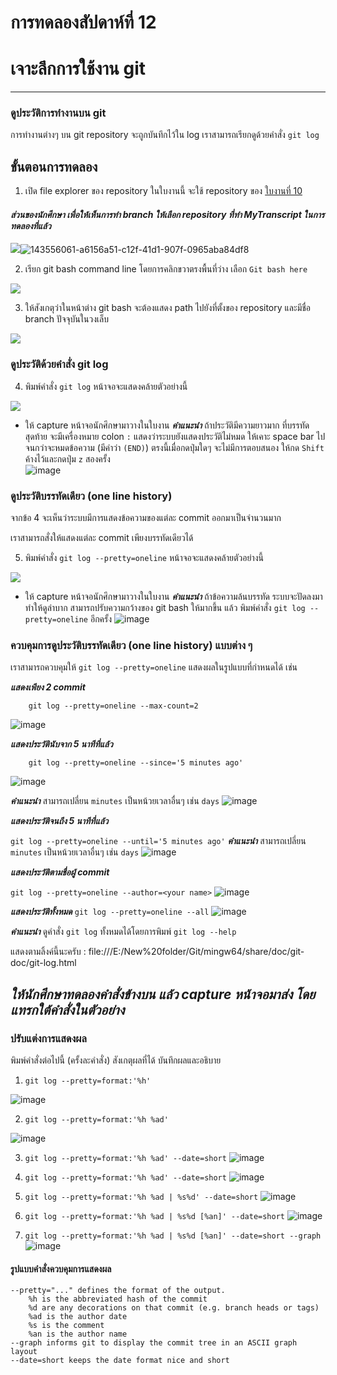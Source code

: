 # การทดลองสัปดาห์ที่ 12 #
# เจาะลึกการใช้งาน git #


---
### ดูประวัติการทำงานบน  git ###

การทำงานต่างๆ บน git repository จะถูกบันทึกไว้ใน log เราสามารถเรียกดูด้วยคำสั่ง ```git log```

## ขั้นตอนการทดลอง ##

1. เปิด file explorer ของ repository 
ในใบงานนี้ จะใช้ repository ของ [ใบงานที่ 10](https://github.com/ComputerLab1-2564/Week-10)

#### _ส่วนของนักศึกษา เพื่อให้เห็นการทำ branch ให้เลือก repository ที่ทำ MyTranscript ในการทดลองที่แล้ว_ ####

![](./images/Lab12-fig1.png)![143556061-a6156a51-c12f-41d1-907f-0965aba84df8](https://user-images.githubusercontent.com/92081596/143556089-877a5814-a6e8-4b12-87f3-80cdb8c34ac8.png)


2.  เรียก  git bash command line โดยการคลิกขวาตรงพื้นที่ว่าง เลือก ```Git bash here```

![](./images/Lab12-fig2.png)

3.  ให้สังเกตุว่าในหน้าต่าง git bash จะต้องแสดง path ไปยังที่ตั้งของ repository และมีชื่อ branch ปัจจุบันในวงเล็บ

![](./images/Lab12-fig3.png)


### ดูประวัติด้วยคำสั่ง git log ###

4.  พิมพ์คำสั่ง  ```git log``` หน้าจอจะแสดงคล้ายตัวอย่างนี้ 
   
![](./images/Lab12-fig4.png)

   - ให้ capture หน้าจอนักศึกษามาวางในใบงาน
   **_คำแนะนำ_** ถ้าประวัติมีความยาวมาก ที่บรรทัดสุดท้าย จะมีเครื่องหมาย colon  ```:``` แสดงว่าระบบยังแสดงประวัติไม่หมด ให้เคาะ space bar ไปจนกว่าจะหมดข้อความ (มีคำว่า ```(END)```) ตรงนี้เมื่อกดปุ่มใดๆ จะไม่มีการตอบสนอง ให้กด ```Shift``` ค้างไว้และกดปุ่ม ```z``` สองครั้ง  
![image](https://user-images.githubusercontent.com/92081596/143554737-96f91c6d-13aa-4eca-afe5-a348fd6343ba.png)

### ดูประวัติบรรทัดเดียว (one line history) ###

จากข้อ 4 จะเห็นว่าระบบมีการแสดงข้อความของแต่ละ commit ออกมาเป็นจำนวนมาก 

เราสามารถสั่งให้แสดงแต่ละ commit เพียงบรรทัดเดียวได้

5. พิมพ์คำสั่ง  ```git log --pretty=oneline``` หน้าจอจะแสดงคล้ายตัวอย่างนี้ 

![](./images/Lab12-fig5.png)

   - ให้ capture หน้าจอนักศึกษามาวางในใบงาน
   **_คำแนะนำ_** ถ้าข้อความล้นบรรทัด ระบบจะปัดลงมา ทำให้ดูลำบาก สามารถปรับความกว้างของ git bash ให้มากขึ้น แล้ว พิมพ์คำสั่ง  ```git log --pretty=oneline``` อีกครั้ง
![image](https://user-images.githubusercontent.com/92081596/143555144-55bd4bbc-92f3-49a7-b24c-aa5604bf5664.png)


### ควบคุมการดูประวัติบรรทัดเดียว (one line history) แบบต่าง ๆ ###
เราสามารถควบคุมให้ ```git log --pretty=oneline``` แสดงผลในรูปแบบที่กำหนดได้ เช่น

___แสดงเพียง 2 commit___

```git
    git log --pretty=oneline --max-count=2
```
![image](https://user-images.githubusercontent.com/92081596/143556061-a6156a51-c12f-41d1-907f-0965aba84df8.png)

___แสดงประวัตินับจาก 5 นาทีที่แล้ว___
```
    git log --pretty=oneline --since='5 minutes ago'
```
![image](https://user-images.githubusercontent.com/92081596/143556172-f43c625f-1977-448c-8d67-631c8bc33e67.png)

**_คำแนะนำ_** สามารถเปลี่ยน ```minutes``` เป็นหน้วยเวลาอื่นๆ เช่น ```days```
![image](https://user-images.githubusercontent.com/92081596/143556695-f8836f4d-a87c-4bd0-9b3e-6f2ebc20b8c2.png)


___แสดงประวัติจนถึง 5 นาทีที่แล้ว___

```git log --pretty=oneline --until='5 minutes ago'```
**_คำแนะนำ_** สามารถเปลี่ยน ```minutes``` เป็นหน้วยเวลาอื่นๆ เช่น ```days```
![image](https://user-images.githubusercontent.com/92081596/143556993-5c9ab3fd-a4ad-44d3-bf7b-0e4594293568.png)


___แสดงประวัติตามชื่อผู้ commit___

```git log --pretty=oneline --author=<your name>```
![image](https://user-images.githubusercontent.com/92081596/143559662-d99362af-1431-4a35-a176-414a2c76fe40.png)



___แสดงประวัติทั้งหมด___
```git log --pretty=oneline --all```
![image](https://user-images.githubusercontent.com/92081596/143557683-c8556618-ee21-4e1b-ba14-52852847e468.png)


**_คำแนะนำ_** ดูคำสั่ง ``git log`` ทั้งหมดได้โดยการพิมพ์  ```git log --help```

แสดงตามลิ้งค์นี้นะครับ : 
file:///E:/New%20folder/Git/mingw64/share/doc/git-doc/git-log.html

## _ให้นักศึกษาทดลองคำสั่งข้างบน แล้ว capture หน้าจอมาส่ง โดยแทรกใต้คำสั่งในตัวอย่าง_ ##


### ปรับแต่งการแสดงผล  ###
   
พิมพ์คำสั่งต่อไปนี้ (ครั้งละคำสั่ง) สังเกตุผลที่ได้ บันทึกผลและอธิบาย

1.  ```git log --pretty=format:'%h'```

![image](https://user-images.githubusercontent.com/92081596/143561041-b63b016d-f1ac-4536-b564-dba2dc8454b4.png)

2.  ```git log --pretty=format:'%h %ad'```

![image](https://user-images.githubusercontent.com/92081596/143561144-e6ca2fbb-e54a-4685-b5fe-8512d39d0f9f.png)

3.  ```git log --pretty=format:'%h %ad' --date=short```
![image](https://user-images.githubusercontent.com/92081596/143561554-fbddf529-8872-45d6-8d63-42e91caa9c61.png)

4.  ```git log --pretty=format:'%h %ad' --date=short```
![image](https://user-images.githubusercontent.com/92081596/143561605-b3620c24-51e9-4dff-9324-30db4826c895.png)

5.  ```git log --pretty=format:'%h %ad | %s%d' --date=short```
![image](https://user-images.githubusercontent.com/92081596/143561657-0f0f647a-ee1e-4f6b-9ffe-f56bdcddcdd4.png)

6.  ```git log --pretty=format:'%h %ad | %s%d [%an]' --date=short```
![image](https://user-images.githubusercontent.com/92081596/143561752-12a7b91e-a2d9-4135-a939-bb6f411502d1.png)

7.  ```git log --pretty=format:'%h %ad | %s%d [%an]' --date=short --graph```
![image](https://user-images.githubusercontent.com/92081596/143561801-ffde9949-33cd-4dc4-8bf6-6308c8c91696.png)



#### รูปแบบคำสั่งควบคุมการแสดงผล ####

```git
--pretty="..." defines the format of the output.
    %h is the abbreviated hash of the commit
    %d are any decorations on that commit (e.g. branch heads or tags)
    %ad is the author date
    %s is the comment
    %an is the author name
--graph informs git to display the commit tree in an ASCII graph layout
--date=short keeps the date format nice and short 
